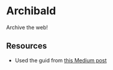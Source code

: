 # Archibald 

Archive the web!

## Resources

* Used the guid from [this Medium post](https://medium.com/nmc-techblog/building-a-cli-with-node-js-in-2024-c278802a3ef5)
